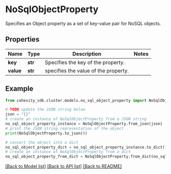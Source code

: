 # NoSqlObjectProperty

Specifies an Object property as a set of key-value pair for NoSQL objects.

## Properties

Name | Type | Description | Notes
------------ | ------------- | ------------- | -------------
**key** | **str** | Specifies the key of the property. | 
**value** | **str** | specifies the value of the property. | 

## Example

```python
from cohesity_sdk.cluster.models.no_sql_object_property import NoSqlObjectProperty

# TODO update the JSON string below
json = "{}"
# create an instance of NoSqlObjectProperty from a JSON string
no_sql_object_property_instance = NoSqlObjectProperty.from_json(json)
# print the JSON string representation of the object
print(NoSqlObjectProperty.to_json())

# convert the object into a dict
no_sql_object_property_dict = no_sql_object_property_instance.to_dict()
# create an instance of NoSqlObjectProperty from a dict
no_sql_object_property_from_dict = NoSqlObjectProperty.from_dict(no_sql_object_property_dict)
```
[[Back to Model list]](../README.md#documentation-for-models) [[Back to API list]](../README.md#documentation-for-api-endpoints) [[Back to README]](../README.md)


